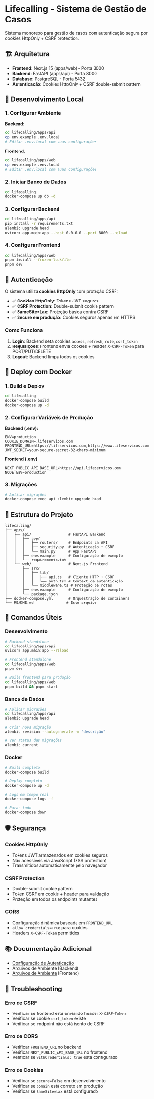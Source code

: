 # Lifecalling - Sistema de Gestão de Casos

Sistema monorepo para gestão de casos com autenticação segura por cookies HttpOnly + CSRF protection.

## 🏗️ Arquitetura

- **Frontend**: Next.js 15 (apps/web) - Porta 3000
- **Backend**: FastAPI (apps/api) - Porta 8000  
- **Database**: PostgreSQL - Porta 5432
- **Autenticação**: Cookies HttpOnly + CSRF double-submit pattern

## 🚀 Desenvolvimento Local

### 1. Configurar Ambiente

**Backend:**
```bash
cd lifecalling/apps/api
cp env.example .env.local
# Editar .env.local com suas configurações
```

**Frontend:**
```bash
cd lifecalling/apps/web
cp env.example .env.local
# Editar .env.local com suas configurações
```

### 2. Iniciar Banco de Dados

```bash
cd lifecalling
docker-compose up db -d
```

### 3. Configurar Backend

```bash
cd lifecalling/apps/api
pip install -r requirements.txt
alembic upgrade head
uvicorn app.main:app --host 0.0.0.0 --port 8000 --reload
```

### 4. Configurar Frontend

```bash
cd lifecalling/apps/web
pnpm install --frozen-lockfile
pnpm dev
```

## 🔐 Autenticação

O sistema utiliza **cookies HttpOnly** com proteção CSRF:

- ✅ **Cookies HttpOnly**: Tokens JWT seguros
- ✅ **CSRF Protection**: Double-submit cookie pattern  
- ✅ **SameSite=Lax**: Proteção básica contra CSRF
- ✅ **Secure em produção**: Cookies seguros apenas em HTTPS

### Como Funciona

1. **Login**: Backend seta cookies `access`, `refresh`, `role`, `csrf_token`
2. **Requisições**: Frontend envia cookies + header `X-CSRF-Token` para POST/PUT/DELETE
3. **Logout**: Backend limpa todos os cookies

## 🐳 Deploy com Docker

### 1. Build e Deploy

```bash
cd lifecalling
docker-compose build
docker-compose up -d
```

### 2. Configurar Variáveis de Produção

**Backend (.env):**
```env
ENV=production
COOKIE_DOMAIN=.lifeservicos.com
FRONTEND_URL=https://lifeservicos.com,https://www.lifeservicos.com
JWT_SECRET=your-secure-secret-32-chars-minimum
```

**Frontend (.env):**
```env
NEXT_PUBLIC_API_BASE_URL=https://api.lifeservicos.com
NODE_ENV=production
```

### 3. Migrações

```bash
# Aplicar migrações
docker-compose exec api alembic upgrade head
```

## 📁 Estrutura do Projeto

```
lifecalling/
├── apps/
│   ├── api/                 # FastAPI Backend
│   │   ├── app/
│   │   │   ├── routers/     # Endpoints da API
│   │   │   ├── security.py  # Autenticação + CSRF
│   │   │   └── main.py      # App FastAPI
│   │   ├── env.example      # Configuração de exemplo
│   │   └── requirements.txt
│   └── web/                 # Next.js Frontend
│       ├── src/
│       │   ├── lib/
│       │   │   ├── api.ts   # Cliente HTTP + CSRF
│       │   │   └── auth.tsx # Context de autenticação
│       │   └── middleware.ts # Proteção de rotas
│       ├── env.example      # Configuração de exemplo
│       └── package.json
├── docker-compose.yml       # Orquestração de containers
└── README.md               # Este arquivo
```

## 🔧 Comandos Úteis

### Desenvolvimento

```bash
# Backend standalone
cd lifecalling/apps/api
uvicorn app.main:app --reload

# Frontend standalone  
cd lifecalling/apps/web
pnpm dev

# Build frontend para produção
cd lifecalling/apps/web
pnpm build && pnpm start
```

### Banco de Dados

```bash
# Aplicar migrações
cd lifecalling/apps/api
alembic upgrade head

# Criar nova migração
alembic revision --autogenerate -m "descrição"

# Ver status das migrações
alembic current
```

### Docker

```bash
# Build completo
docker-compose build

# Deploy completo
docker-compose up -d

# Logs em tempo real
docker-compose logs -f

# Parar tudo
docker-compose down
```

## 🛡️ Segurança

### Cookies HttpOnly
- Tokens JWT armazenados em cookies seguros
- Não acessíveis via JavaScript (XSS protection)
- Transmitidos automaticamente pelo navegador

### CSRF Protection
- Double-submit cookie pattern
- Token CSRF em cookie + header para validação
- Proteção em todos os endpoints mutantes

### CORS
- Configuração dinâmica baseada em `FRONTEND_URL`
- `allow_credentials=True` para cookies
- Headers `X-CSRF-Token` permitidos

## 📚 Documentação Adicional

- [Configuração de Autenticação](CONFIGURACAO_AUTH.md)
- [Arquivos de Ambiente](apps/api/env.example) (Backend)
- [Arquivos de Ambiente](apps/web/env.example) (Frontend)

## 🐛 Troubleshooting

### Erro de CSRF
- Verificar se frontend está enviando header `X-CSRF-Token`
- Verificar se cookie `csrf_token` existe
- Verificar se endpoint não está isento de CSRF

### Erro de CORS
- Verificar `FRONTEND_URL` no backend
- Verificar `NEXT_PUBLIC_API_BASE_URL` no frontend
- Verificar se `withCredentials: true` está configurado

### Erro de Cookies
- Verificar se `secure=False` em desenvolvimento
- Verificar se `domain` está correto em produção
- Verificar se `SameSite=Lax` está configurado